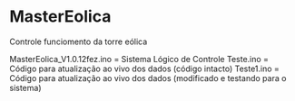 # MasterEolica
 Controle funciomento da torre eólica

MasterEolica_V1.0.12fez.ino = Sistema Lógico de Controle
Teste.ino = Código para atualização ao vivo dos dados (código intacto)
Teste1.ino = Código para atualização ao vivo dos dados (modificado e testando para o sistema)